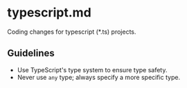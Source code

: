 # typescript.md

Coding changes for typescript (*.ts) projects.

## Guidelines

- Use TypeScript's type system to ensure type safety.
- Never use `any` type; always specify a more specific type.
